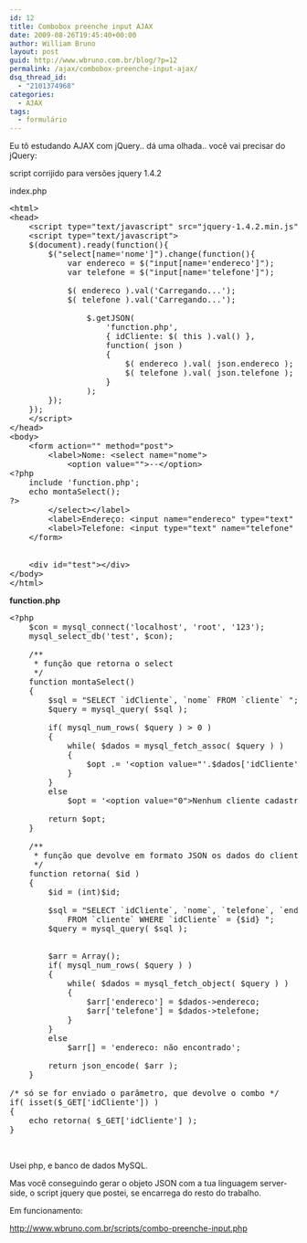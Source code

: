 ```yaml
---
id: 12
title: Combobox preenche input AJAX
date: 2009-08-26T19:45:40+00:00
author: William Bruno
layout: post
guid: http://www.wbruno.com.br/blog/?p=12
permalink: /ajax/combobox-preenche-input-ajax/
dsq_thread_id:
  - "2101374968"
categories:
  - AJAX
tags:
  - formulário
---
```

Eu tô estudando AJAX com jQuery.. dá uma olhada.. você vai precisar do jQuery:
  
script corrijido para versões jquery 1.4.2

index.php

<pre name="code" class="javascript">&lt;html>
&lt;head>
	&lt;script type="text/javascript" src="jquery-1.4.2.min.js">&lt;/script>
	&lt;script type="text/javascript">
	$(document).ready(function(){
		$("select[name='nome']").change(function(){
			var endereco = $("input[name='endereco']");
			var telefone = $("input[name='telefone']");

			$( endereco ).val('Carregando...');
			$( telefone ).val('Carregando...');

				$.getJSON(
					'function.php',
					{ idCliente: $( this ).val() },
					function( json )
					{
						$( endereco ).val( json.endereco );
						$( telefone ).val( json.telefone );
					}
				);
		});
	});
	&lt;/script>
&lt;/head>
&lt;body>
	&lt;form action="" method="post">
		&lt;label>Nome: &lt;select name="nome">
			&lt;option value="">--&lt;/option>
&lt;?php
	include 'function.php';
	echo montaSelect();
?>
		&lt;/select>&lt;/label>
		&lt;label>Endereço: &lt;input name="endereco" type="text" disabled="disabled" value="" />&lt;/label>
		&lt;label>Telefone: &lt;input type="text" name="telefone" value="" />&lt;/label>
	&lt;/form>


	&lt;div id="test">&lt;/div>
&lt;/body>
&lt;/html>
</pre>

**function.php**

<pre name="code" class="php">&lt;?php
	$con = mysql_connect('localhost', 'root', '123');
	mysql_select_db('test', $con);

	/**
	 * função que retorna o select
	 */
	function montaSelect()
	{
		$sql = "SELECT `idCliente`, `nome` FROM `cliente` ";
		$query = mysql_query( $sql );

		if( mysql_num_rows( $query ) > 0 )
		{
			while( $dados = mysql_fetch_assoc( $query ) )
			{
				$opt .= '&lt;option value="'.$dados['idCliente'].'">'.$dados['nome'].'&lt;/option>';
			}
		}
		else
			$opt = '&lt;option value="0">Nenhum cliente cadastrado&lt;/option>';

		return $opt;
	}

	/**
	 * função que devolve em formato JSON os dados do cliente
	 */
	function retorna( $id )
	{
		$id = (int)$id;

		$sql = "SELECT `idCliente`, `nome`, `telefone`, `endereco`
			FROM `cliente` WHERE `idCliente` = {$id} ";
		$query = mysql_query( $sql );


		$arr = Array();
		if( mysql_num_rows( $query ) )
		{
			while( $dados = mysql_fetch_object( $query ) )
			{
				$arr['endereco'] = $dados->endereco;
				$arr['telefone'] = $dados->telefone;
			}
		}
		else
			$arr[] = 'endereco: não encontrado';

		return json_encode( $arr );
	}

/* só se for enviado o parâmetro, que devolve o combo */
if( isset($_GET['idCliente']) )
{
	echo retorna( $_GET['idCliente'] );
}


</pre>

Usei php, e banco de dados MySQL.

Mas você conseguindo gerar o objeto JSON com a tua linguagem server-side, o script jquery que postei, se encarrega do resto do trabalho.

Em funcionamento:

<http://www.wbruno.com.br/scripts/combo-preenche-input.php>